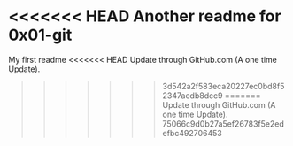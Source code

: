 <<<<<<< HEAD
Another readme for 0x01-git
=======
My first readme
<<<<<<< HEAD
 Update through GitHub.com (A one time Update).
>>>>>>> 3d542a2f583eca20227ec0bd8f52347aedb8dcc9
=======
Update through GitHub.com (A one time Update).
>>>>>>> 75066c9d0b27a5ef26783f5e2edefbc492706453
